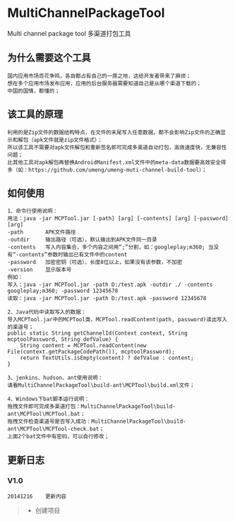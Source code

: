 # MultiChannelPackageTool
Multi channel package tool 多渠道打包工具

## 为什么需要这个工具
	国内应用市场百花争鸣，各自都占有自己的一席之地，这给开发者带来了麻烦；
	想在多个应用市场发布应用，应用的后台服务器需要知道自己是从哪个渠道下载的；
	中国的国情，都懂的；

## 该工具的原理
	利用的是Zip文件的数据结构特点，在文件的末尾写入任意数据，都不会影响Zip文件的正确显示和解包（apk文件就是zip文件格式）；
	所以该工具不需要对apk文件解包和重新签名即可完成多渠道自动打包，高效速度快，无兼容性问题；
	比其他工具对apk解包再替换AndroidManifest.xml文件中的meta-data数据要高效安全得多（如：https://github.com/umeng/umeng-muti-channel-build-tool）；

## 如何使用
	1、命令行使用说明：
	用法：java -jar MCPTool.jar [-path] [arg] [-contents] [arg] [-password] [arg]
	-path		APK文件路径
	-outdir		输出路径（可选），默认输出到APK文件同一目录
	-contents	写入内容集合，多个内容之间用“;”分割，如：googleplay;m360; 当没有“-contents”参数时输出已有文件中的content
	-password	加密密钥（可选），长度8位以上，如果没有该参数，不加密
	-version	显示版本号
	例如：
	写入：java -jar MCPTool.jar -path D:/test.apk -outdir ./ -contents googleplay;m360; -password 12345678
	读取：java -jar MCPTool.jar -path D:/test.apk -password 12345678
	
	2、Java代码中读取写入的数据：
	导入MCPTool.jar中的MCPTool类，MCPTool.readContent(path, password)读出写入的渠道号；
	public static String getChannelId(Context context, String mcptoolPassword, String defValue) {
		String content = MCPTool.readContent(new File(context.getPackageCodePath()), mcptoolPassword);
		return TextUtils.isEmpty(content) ? defValue : content;
	}
	
	3、jenkins、hudson、ant使用说明：
	请看MultiChannelPackageTool\build-ant\MCPTool\build.xml文件；
	
	4、Windows下bat脚本运行说明：
	拖拽文件即可完成多渠道打包：MultiChannelPackageTool\build-ant\MCPTool\MCPTool.bat；
	拖拽文件检查渠道号是否写入成功：MultiChannelPackageTool\build-ant\MCPTool\MCPTool-check.bat；
	上面2个bat文件中有密码，可以自行修改；

## 更新日志
### V1.0
	20141216	更新内容
> * 创建项目

